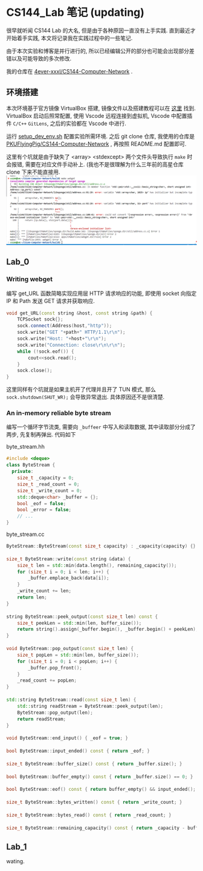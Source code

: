 # CS144_Lab 笔记 (updating)

很早就听闻 CS144 Lab 的大名, 但是由于各种原因一直没有上手实践. 直到最近才开始着手实践, 本文将记录我在实践过程中的一些笔记.
<!--more-->

由于本次实验和博客是并行进行的, 所以已经编辑公开的部分也可能会出现部分差错以及可能导致的多次修改. 

我的仓库在 [4ever-xxxl/CS144-Computer-Network](https://github.com/4ever-xxxl/CS144-Computer-Network) .

## 环境搭建

本次环境基于官方镜像 VirtualBox 搭建, 镜像文件以及搭建教程可以在 [这里](https://stanford.edu/class/cs144/vm_howto/vm-howto-image.html) 找到. VirtualBox 启动后照常配置, 使用 Vscode 远程连接到虚拟机, Vscode 中配置插件 `C/C++` `GitLens`, 之后的实验都在 Vscode 中进行. 

运行 [setup_dev_env.sh](https://web.stanford.edu/class/cs144/vm_howto/setup_dev_env.sh) 配置实验所需环境. 之后 git clone 仓库, 我使用的仓库是 [PKUFlyingPig/CS144-Computer-Network](https://github.com/PKUFlyingPig/CS144-Computer-Network) , 再按照 README.md 配置即可.

这里有个坑就是由于缺失了 \<array\> \<stdexcept\> 两个文件头导致执行 `make` 时会报错, 需要在对应文件手动补上. \(我也不是很理解为什么三年前的高星仓库 clone 下来不能直接用. 
![error](./img/error.png)


## Lab_0

### Writing webget

编写 get_URL 函数简略实现应用层 HTTP 请求响应的功能, 即使用 socket 向指定 IP 和 Path 发送 GET 请求并获取响应.
```Cpp
void get_URL(const string &host, const string &path) {
    TCPSocket sock{};
    sock.connect(Address(host,"http"));
    sock.write("GET "+path+" HTTP/1.1\r\n");
    sock.write("Host: "+host+"\r\n");
    sock.write("Connection: close\r\n\r\n");
    while (!sock.eof()) {
        cout<<sock.read();
    }
    sock.close();
}
```

这里同样有个坑就是如果主机开了代理并且开了 TUN 模式, 那么 `sock.shutdown(SHUT_WR);` 会导致异常退出. 具体原因还不是很清楚.

### An in-memory reliable byte stream

编写一个循环字节流类, 需要向 `_buffeer` 中写入和读取数据, 其中读取部分分成了两步, 先复制再弹出. 代码如下 

byte\_stream.hh
```Cpp
#include <deque>
class ByteStream {
  private:
    size_t _capacity = 0;
    size_t _read_count = 0;
    size_t _write_count = 0;
    std::deque<char> _buffer = {};
    bool _eof = false;
    bool _error = false;
    // ...
}
```

byte\_stream.cc
```Cpp
ByteStream::ByteStream(const size_t capacity) : _capacity(capacity) {}

size_t ByteStream::write(const string &data) {
    size_t len = std::min(data.length(), remaining_capacity());
    for (size_t i = 0; i < len; i++) {
        _buffer.emplace_back(data[i]);
    }
    _write_count += len;
    return len;
}

string ByteStream::peek_output(const size_t len) const {
    size_t peekLen = std::min(len, buffer_size());
    return string().assign(_buffer.begin(), _buffer.begin() + peekLen);
}

void ByteStream::pop_output(const size_t len) {
    size_t popLen = std::min(len, buffer_size());
    for (size_t i = 0; i < popLen; i++) {
        _buffer.pop_front();
    }
    _read_count += popLen;
}

std::string ByteStream::read(const size_t len) {
    std::string readStream = ByteStream::peek_output(len);
    ByteStream::pop_output(len);
    return readStream;
}

void ByteStream::end_input() { _eof = true; }

bool ByteStream::input_ended() const { return _eof; }

size_t ByteStream::buffer_size() const { return _buffer.size(); }

bool ByteStream::buffer_empty() const { return _buffer.size() == 0; }

bool ByteStream::eof() const { return buffer_empty() && input_ended(); }

size_t ByteStream::bytes_written() const { return _write_count; }

size_t ByteStream::bytes_read() const { return _read_count; }

size_t ByteStream::remaining_capacity() const { return _capacity - buffer_size(); }
```


## Lab_1

wating.

